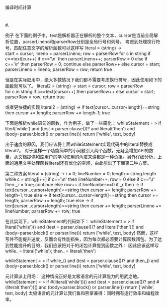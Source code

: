 编译时间计算
#
##
#.

例子
在下面的例子中，text是解析器正在解析的整个文本，cursor是当前全局解析位置，parserLineno和parserRow分别是全局行号和列号。
考虑到处理换行符号，匹配任意文字的解析函数可以这样写
literal = (string) ->   
  start = cursor; lineno = parserLineno; row = parserRow
  for c in string
    if c==text[cur++]
	  if c=='\n' then parserLineno++; parserRow = 0
	  else if c=='\r' then parserRow = 0; continue
	  else parserRow++
	else cursor = start; parserLineno = lineno; parserRow = row; return
  true

但是在实际应用中，绝大多数情况下我们都不需要考虑换行符号，因此使用如下的函数就可以了。
literal2 = (string) ->
  start = cursor; row = parserRow   
  for c in string
    if c==text[cursor++] then parserRow++
	else cursor = start; parserRow = row; return
  true

或者更快捷的实现
literal2 = (string) -> if text[cursor...cursor+length]==string then cursor += length; parserRow += length-1; true

下面是解析while语句的函数，作为例子，做了一些简化：
whileStatement = >
  if literl('while') and (test = parser.clause())? and literal('then') and (body=parser.block() or parser.line())
    return ['while', test, body]

出于速度的原因，我们应该将上面whileStatement实现代码中的literal替换成literal2。
对于这样一个功能简单的小问题引入两个函数，无疑会增加API的数量，从文档提供和库用户的学习使用的角度来讲都是一种负担。另外仔细分析，上面的通用文字处理函数literal还有优化的空间，由此引出了下面第二种方案。


第二种方案
literal = (string) ->
  i = 0; lineNumber = 0; length = string.length
  while c = string[i++]
    if c=='\n' then lineNumber++; row = 0
    else if c=='\r' then _r = true; continue
    else row++
  if lineNumber==0
    if _r then -> if text[cursor...cursor+length]==string then cursor += length; parserRow += length-1; true
    else -> if text[cursor...cursor+length]==string then cursor += length; parserRow += length; true
  else -> if text[cursor...cursor+length]==string then cursor += length; parserLineno += lineNumber; parserRow += row; true

在此实现下，whileStatement的代码如下：
whileStatement = >
  if literal('while')() and (test = parser.clause())? and literal('then')() and (body=parser.block() or parser.line())
    return ['while', test, body]
然而，这样写并不能提升速度，反而会有性能损失，因为每次都必须要计算函数闭包。为了达到性能提升的目的，我们应该把对于的闭包计算提到函数之外：
因此应该这样写
while_ = literal('while'); then_ = literal('then')

whileStatement = >
  if while_() and (test = parser.clause())? and then_() and (body=parser.block() or parser.line())
    return ['while', test, body]

元计算派上用场：
这种情况正好是太极语言的元计算能力的用武之地。
whileStatement = >
  if #(literal('while'))() and (test = parser.clause())? and #(literal('then'))() and (body=parser.block() or parser.line())
    return ['while', test, body]
太极语言的元计算让我们鱼和熊掌兼得：同时拥有运行效率和编程效率。